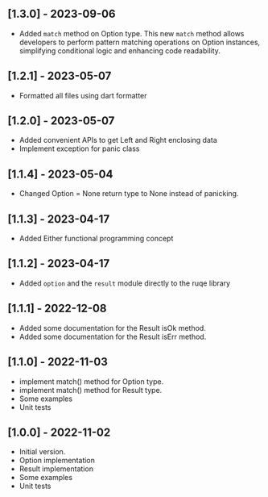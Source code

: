 ## [1.3.0] - 2023-09-06

- Added `match` method on Option type. 
  This new `match` method allows developers to perform pattern matching operations on
  Option instances, simplifying conditional logic and enhancing code readability.

## [1.2.1] - 2023-05-07

- Formatted all files using dart formatter

## [1.2.0] - 2023-05-07

- Added convenient APIs to get Left and Right enclosing data
- Implement exception for panic class

## [1.1.4] - 2023-05-04

- Changed Option<T> = None return type to None<void> instead of panicking.

## [1.1.3] - 2023-04-17

- Added Either functional programming concept

## [1.1.2] - 2023-04-17

- Added `option` and the `result` module directly to the ruqe library

## [1.1.1] - 2022-12-08

- Added some documentation for the Result isOk method.
- Added some documentation for the Result isErr method.

## [1.1.0] - 2022-11-03

- implement match() method for Option type.
- implement match() method for Result type.
- Some examples
- Unit tests

## [1.0.0] - 2022-11-02

- Initial version.
- Option implementation
- Result implementation
- Some examples
- Unit tests
